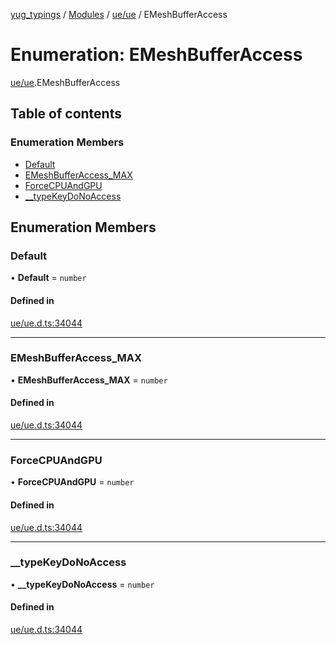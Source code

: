 [yug_typings](../README.md) / [Modules](../modules.md) / [ue/ue](../modules/ue_ue.md) / EMeshBufferAccess

# Enumeration: EMeshBufferAccess

[ue/ue](../modules/ue_ue.md).EMeshBufferAccess

## Table of contents

### Enumeration Members

- [Default](ue_ue.EMeshBufferAccess.md#default)
- [EMeshBufferAccess\_MAX](ue_ue.EMeshBufferAccess.md#emeshbufferaccess_max)
- [ForceCPUAndGPU](ue_ue.EMeshBufferAccess.md#forcecpuandgpu)
- [\_\_typeKeyDoNoAccess](ue_ue.EMeshBufferAccess.md#__typekeydonoaccess)

## Enumeration Members

### Default

• **Default** = `number`

#### Defined in

[ue/ue.d.ts:34044](https://github.com/YugMetaverse/yug_typings/blob/b7d9b19/ue/ue.d.ts#L34044)

___

### EMeshBufferAccess\_MAX

• **EMeshBufferAccess\_MAX** = `number`

#### Defined in

[ue/ue.d.ts:34044](https://github.com/YugMetaverse/yug_typings/blob/b7d9b19/ue/ue.d.ts#L34044)

___

### ForceCPUAndGPU

• **ForceCPUAndGPU** = `number`

#### Defined in

[ue/ue.d.ts:34044](https://github.com/YugMetaverse/yug_typings/blob/b7d9b19/ue/ue.d.ts#L34044)

___

### \_\_typeKeyDoNoAccess

• **\_\_typeKeyDoNoAccess** = `number`

#### Defined in

[ue/ue.d.ts:34044](https://github.com/YugMetaverse/yug_typings/blob/b7d9b19/ue/ue.d.ts#L34044)
